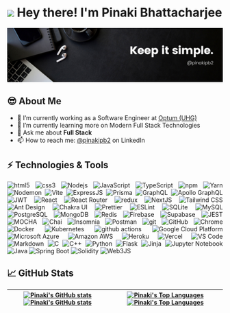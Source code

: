 <h1><img src="https://emojis.slackmojis.com/emojis/images/1531849430/4246/blob-sunglasses.gif" width="30"/> Hey there! I'm Pinaki Bhattacharjee</h1>

![pinakipb2](./pinakipb2.png)

## :sunglasses: About Me

- 🔭 I’m currently working as a Software Engineer at [Optum (UHG)](https://optum.com)
- 🌱 I’m currently learning more on Modern Full Stack Technologies
- 💬 Ask me about **Full Stack**
- 📫 How to reach me: [@pinakipb2][linkedin] on LinkedIn

## :zap: Technologies & Tools

<p align="justify">
  <img alt="html5" src="https://img.shields.io/badge/-HTML5-E34F26?style=flat-square&logo=html5&logoColor=white" />
  <img alt="css3" src="https://img.shields.io/badge/-CSS3-2449D8?style=flat-square&logo=css3&logoColor=white" />
  <img alt="Nodejs" src="https://img.shields.io/badge/-NodeJS-43853d?style=flat-square&logo=Node.js&logoColor=white" />
  <img alt="JavaScript" src="https://img.shields.io/badge/-JavaScript-EAD41C?style=flat-square&logo=javascript&logoColor=white" />
  <img alt="TypeScript" src="https://img.shields.io/badge/-TypeScript-007ACC?style=flat-square&logo=typescript&logoColor=white" />
  <img alt="npm" src="https://img.shields.io/badge/-NPM-CB3837?style=flat-square&logo=npm&logoColor=white" />
  <img alt="Yarn" src="https://img.shields.io/badge/-Yarn-%232C8EBB?style=flat-square&logo=yarn&logoColor=white" />
  <img alt="Nodemon" src="https://img.shields.io/badge/-Nodemon-76D04B?style=flat-square&logo=nodemon&logoColor=white" />
  <img alt="Vite" src="https://img.shields.io/badge/-Vite-896AF2?style=flat-square&logo=vite&logoColor=white" />
  <img alt="ExpressJS" src="https://img.shields.io/badge/-ExpressJS-7B7B7B?style=flat-square&logo=express&logoColor=white" />
  <img alt="Prisma" src="https://img.shields.io/badge/-Prisma-0C344B?style=flat-square&logo=prisma&logoColor=white" />
  <img alt="GraphQL" src="https://img.shields.io/badge/-GraphQL-E10098?style=flat-square&logo=graphql&logoColor=white" />
  <img alt="Apollo GraphQL" src="https://img.shields.io/badge/-Apollo_GraphQL-311C87?style=flat-square&logo=apollo-graphql&logoColor=white" />
  <img alt="JWT" src="https://img.shields.io/badge/-JWT-D63AFF?style=flat-square&logo=json-web-tokens&logoColor=white" />
  <img alt="React" src="https://img.shields.io/badge/-React-05c1e3?style=flat-square&logo=react&logoColor=white" />
  <img alt="React Router" src="https://img.shields.io/badge/-React_Router-F54250?style=flat-square&logo=react-router&logoColor=white" />
  <img alt="redux" src="https://img.shields.io/badge/-Redux-764ABC?style=flat-square&logo=redux&logoColor=white" />
  <img alt="NextJS" src="https://img.shields.io/badge/-NEXT-black?style=flat-square&logo=next.js&logoColor=white" />
  <img alt="Tailwind CSS" src="https://img.shields.io/badge/-Tailwind_CSS-35B3EB?style=flat-square&logo=tailwind-css&logoColor=white" />
  <img alt="Ant Design" src="https://img.shields.io/badge/-Ant_Design-0F78FF?style=flat-square&logo=ant-design&logoColor=white" />
  <img alt="Chakra UI" src="https://img.shields.io/badge/-Chakra_UI-28B5AA?style=flat-square&logo=chakraui&logoColor=white" />
  <img alt="Prettier" src="https://img.shields.io/badge/-Prettier-1A2B34?style=flat-square&logo=prettier&logoColor=white" />
  <img alt="ESLint" src="https://img.shields.io/badge/-ESLint-4D29C1?style=flat-square&logo=eslint&logoColor=white" />
  <img alt="SQLite" src="https://img.shields.io/badge/-SQLite-0681CD?style=flat-square&logo=sqlite&logoColor=white" />
  <img alt="MySQL" src="https://img.shields.io/badge/-MySQL-4479A1?style=flat-square&logo=mysql&logoColor=white" />
  <img alt="PostgreSQL" src="https://img.shields.io/badge/-PostgreSQL-2F6792?style=flat-square&logo=postgresql&logoColor=white" />
  <img alt="MongoDB" src="https://img.shields.io/badge/-MongoDB-13aa52?style=flat-square&logo=mongodb&logoColor=white" />
  <img alt="Redis" src="https://img.shields.io/badge/-Redis-C6302B?style=flat-square&logo=redis&logoColor=white" />
  <img alt="Firebase" src="https://img.shields.io/badge/-Firebase-FFA50E?style=flat-square&logo=firebase&logoColor=white" />
  <img alt="Supabase" src="https://img.shields.io/badge/-Supabase-269664?style=flat-square&logo=supabase&logoColor=white" />
  <img alt="JEST" src="https://img.shields.io/badge/-JEST-99425B?style=flat-square&logo=jest&logoColor=white" />
  <img alt="MOCHA" src="https://img.shields.io/badge/-MOCHA-876244?style=flat-square&logo=mocha&logoColor=white" />
  <img alt="Chai" src="https://img.shields.io/badge/-Chai-94161F?style=flat-square&logo=chai&logoColor=white" />
  <img alt="Insomnia" src="https://img.shields.io/badge/-Insomnia-5849BE?style=flat-square&logo=insomnia&logoColor=white" />
  <img alt="Postman" src="https://img.shields.io/badge/-Postman-F06632?style=flat-square&logo=postman&logoColor=white" />
  <img alt="git" src="https://img.shields.io/badge/-Git-F05032?style=flat-square&logo=git&logoColor=white" />
  <img alt="GitHub" src="https://img.shields.io/badge/-GitHub-black?style=flat-square&logo=github&logoColor=white" />
  <img alt="Chrome" src="https://img.shields.io/badge/-Chrome-E94A3E?style=flat-square&logo=google-chrome&logoColor=white" />
  <img alt="Docker" src="https://img.shields.io/badge/-Docker-228EE1?style=flat-square&logo=docker&logoColor=white" />
  <img alt="Kubernetes" src="https://img.shields.io/badge/-Kubernetes-2E6CE6?style=flat-square&logo=kubernetes&logoColor=white" />
  <img alt="github actions" src="https://img.shields.io/badge/-Github_Actions-2088FF?style=flat-square&logo=github-actions&logoColor=white" />
  <img alt="Google Cloud Platform" src="https://img.shields.io/badge/-Google_Cloud_Platform-1a73e8?style=flat-square&logo=google-cloud&logoColor=white" />
  <img alt="Microsoft Azure" src="https://img.shields.io/badge/-Microsoft_Azure-232F7E?style=flat-square&logo=microsoft-azure&logoColor=white" />
  <img alt="Amazon AWS" src="https://img.shields.io/badge/-Amazon_AWS-244361?style=flat-square&logo=amazon-aws&logoColor=white" />
  <img alt="Heroku" src="https://img.shields.io/badge/-Heroku-430098?style=flat-square&logo=heroku&logoColor=white" />
  <img alt="Vercel" src="https://img.shields.io/badge/-Vercel-black?style=flat-square&logo=vercel&logoColor=white" />
  <img alt="VS Code" src="https://img.shields.io/badge/-VS_Code-278ED4?style=flat-square&logo=visual-studio-code&logoColor=white" />
  <img alt="Markdown" src="https://img.shields.io/badge/-Markdown-black?style=flat-square&logo=markdown&logoColor=white" />
  <img alt="C" src="https://img.shields.io/badge/-C-004482?style=flat-square&logo=c&logoColor=white" />
  <img alt="C++" src="https://img.shields.io/badge/-C++-00589C?style=flat-square&logo=cplusplus&logoColor=white" />
  <img alt="Python" src="https://img.shields.io/badge/-Python-3777A9?style=flat-square&logo=python&logoColor=white" />
  <img alt="Flask" src="https://img.shields.io/badge/-Flask-black?style=flat-square&logo=flask&logoColor=white" />
  <img alt="Jinja" src="https://img.shields.io/badge/-Jinja-B51010?style=flat-square&logo=jinja&logoColor=white" />
  <img alt="Jupyter Notebook" src="https://img.shields.io/badge/-Jupyter_Notebook-EA8B1C?style=flat-square&logo=jupyter&logoColor=white" />
  <img alt="Java" src="https://img.shields.io/badge/-Java-EC2025?style=flat-square&logo=openjdk&logoColor=white" />
  <img alt="Spring Boot" src="https://img.shields.io/badge/-Spring_Boot-6DB23F?style=flat-square&logo=springboot&logoColor=white" />
  <img alt="Solidity" src="https://img.shields.io/badge/-Solidity-black?style=flat-square&logo=solidity&logoColor=white" />
  <img alt="Web3JS" src="https://img.shields.io/badge/-Web3JS-EA8B1C?style=flat-square&logo=web3.js&logoColor=white" />
</p>

## :chart_with_upwards_trend: GitHub Stats

| [![Pinaki's GitHub stats](https://github-readme-stats.vercel.app/api?username=pinakipb2&show_icons=true&rank_icon=github&show=reviews&theme=dark#gh-dark-mode-only)](https://github.com/pinakipb2#gh-dark-mode-only) [![Pinaki's GitHub stats](https://github-readme-stats.vercel.app/api?username=pinakipb2&show_icons=true&rank_icon=github&show=reviews#gh-light-mode-only)](https://github.com/pinakipb2#gh-light-mode-only) | [![Pinaki's Top Languages](https://github-readme-stats.vercel.app/api/top-langs/?username=pinakipb2&layout=compact&hide=html,tex,less&theme=dark#gh-dark-mode-only)](https://github.com/pinakipb2#gh-dark-mode-only) [![Pinaki's Top Languages](https://github-readme-stats.vercel.app/api/top-langs/?username=pinakipb2&layout=compact&hide=html,tex,less#gh-light-mode-only)](https://github.com/pinakipb2#gh-light-mode-only) |
| :------------------------------------------------------------------------------------------------------------------------------------------------------------------------------------------------------------------------------------------------------------------------------------------------------------------------------------------------------------------------------------------------------------------------------: | :------------------------------------------------------------------------------------------------------------------------------------------------------------------------------------------------------------------------------------------------------------------------------------------------------------------------------------------------------------------------------------------------------------------------------: |

[facebook]: https://www.facebook.com/pinakipb2
[twitter]: https://twitter.com/pinakipb2
[linkedin]: https://www.linkedin.com/in/pinakipb2
[instagram]: https://www.instagram.com/pinakipb2
